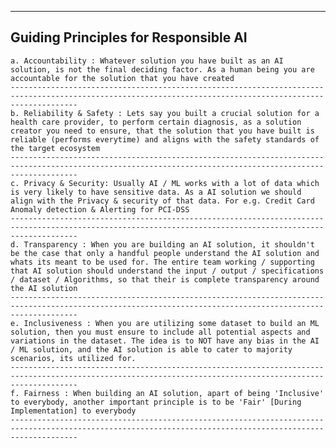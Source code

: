 -----------------------------------------------------------------------------------------------------------------------------------------------------------
Guiding Principles for Responsible AI
-----------------------------------------------------------------------------------------------------------------------------------------------------------

    a. Accountability : Whatever solution you have built as an AI solution, is not the final deciding factor. As a human being you are accountable for the solution that you have created
    -----------------------------------------------------------------------------------------------------------------------------------------------------------    
    b. Reliability & Safety : Lets say you built a crucial solution for a health care provider, to perform certain diagnosis, as a solution creator you need to ensure, that the solution that you have built is reliable (performs everytime) and aligns with the safety standards of the target ecosystem
    ----------------------------------------------------------------------------------------------------------------------------------------------------------- 
    c. Privacy & Security: Usually AI / ML works with a lot of data which is very likely to have sensitive data. As a AI solution we should align with the Privacy & security of that data. For e.g. Credit Card Anomaly detection & Alerting for PCI-DSS
    ----------------------------------------------------------------------------------------------------------------------------------------------------------- 
    d. Transparency : When you are building an AI solution, it shouldn't be the case that only a handful people understand the AI solution and whats its meant to be used for. The entire team working / supporting that AI solution should understand the input / output / specifications / dataset / Algorithms, so that their is complete transparency around the AI solution
    -----------------------------------------------------------------------------------------------------------------------------------------------------------     
    e. Inclusiveness : When you are utilizing some dataset to build an ML solution, then you must ensure to include all potential aspects and variations in the dataset. The idea is to NOT have any bias in the AI / ML solution, and the AI solution is able to cater to majority scenarios, its utilized for.
    -----------------------------------------------------------------------------------------------------------------------------------------------------------         
    f. Fairness : When building an AI solution, apart of being 'Inclusive' to everybody, another important principle is to be 'Fair' [During Implementation] to everybody
    -----------------------------------------------------------------------------------------------------------------------------------------------------------       
